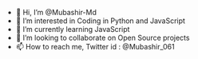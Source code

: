 - 👋 Hi, I’m @Mubashir-Md
- 👀 I’m interested in Coding in Python and JavaScript
- 🌱 I’m currently learning JavaScript
- 💞️ I’m looking to collaborate on Open Source projects
- 📫 How to reach me, Twitter id : @Mubashir_061 
<!---
Mubashir-Md/Mubashir-Md is a ✨ special ✨ repository because its `README.md` (this file) appears on your GitHub profile.
You can click the Preview link to take a look at your changes.
--->
